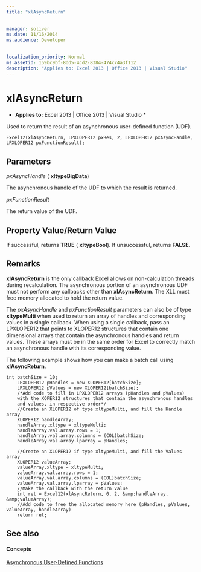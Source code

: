 ```yaml
---
title: "xlAsyncReturn"
 
 
manager: soliver
ms.date: 11/16/2014
ms.audience: Developer
 
 
localization_priority: Normal
ms.assetid: 159bc9bf-8dd5-4cd2-8384-474c74a3f112
description: "Applies to: Excel 2013 | Office 2013 | Visual Studio"
---
```


# xlAsyncReturn

 * **Applies to:** Excel 2013 | Office 2013 | Visual Studio * 
  
Used to return the result of an asynchronous user-defined function (UDF).
  
```
Excel12(xlAsyncReturn, LPXLOPER12 pxRes, 2, LPXLOPER12 pxAsyncHandle, LPXLOPER12 pxFunctionResult);
```

## Parameters

 _pxAsyncHandle_ ( **xltypeBigData**)
  
The asynchronous handle of the UDF to which the result is returned.
  
 _pxFunctionResult_
  
The return value of the UDF.
  
## Property Value/Return Value

If successful, returns **TRUE** ( **xltypeBool**). If unsuccessful, returns **FALSE**.
  
## Remarks

 **xlAsyncReturn** is the only callback Excel allows on non-calculation threads during recalculation. The asynchronous portion of an asynchronous UDF must not perform any callbacks other than **xlAsyncReturn**. The XLL must free memory allocated to hold the return value.
  
The  _pxAsyncHandle_ and  _pxFunctionResult_ parameters can also be of type **xltypeMulti** when used to return an array of handles and corresponding values in a single callback. When using a single callback, pass an LPXLOPER12 that points to XLOPER12 structures that contain one dimensional arrays that contain the asynchronous handles and return values. These arrays must be in the same order for Excel to correctly match an asynchronous handle with its corresponding value. 
  
The following example shows how you can make a batch call using **xlAsyncReturn**.
  
```
int batchSize = 10;
    LPXLOPER12 pHandles = new XLOPER12[batchSize];
    LPXLOPER12 pValues = new XLOPER12[batchSize];
    /*Add code to fill in LPXLOPER12 arrays (pHandles and pValues)
    with the XOPER12 structures that contain the asynchronous handles
    and values, in respective order*/
    //Create an XLOPER12 of type xltypeMulti, and fill the Handle array
    XLOPER12 handleArray;
    handleArray.xltype = xltypeMulti;
    handleArray.val.array.rows = 1;
    handleArray.val.array.columns = (COL)batchSize;
    handleArray.val.array.lparray = pHandles;
    
    //Create an XLOPER12 if type xltypeMulti, and fill the Values array
    XLOPER12 valueArray;
    valueArray.xltype = xltypeMulti;
    valueArray.val.array.rows = 1;
    valueArray.val.array.columns = (COL)batchSize;
    valueArray.val.array.lparray = pValues;
    //Make the callback with the return value
    int ret = Excel12(xlAsyncReturn, 0, 2, &amp;handleArray, &amp;valueArray);
    //Add code to free the allocated memory here (pHandles, pValues, valueArray, handleArray)
    return ret;

```

## See also

#### Concepts

[Asynchronous User-Defined Functions](asynchronous-user-defined-functions.md)

